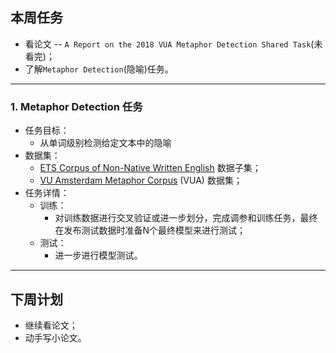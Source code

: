 ## 本周任务

+ 看论文 -- ``A Report on the 2018 VUA Metaphor Detection Shared Task``(未看完)；
+ 了解``Metaphor Detection``(隐喻)任务。

---

### 1. Metaphor Detection 任务

+ 任务目标：
  - 从单词级别检测给定文本中的隐喻
+ 数据集：
  -  [ETS Corpus of Non-Native Written English](https://catalog.ldc.upenn.edu/LDC2014T06) 数据子集；
  -  [VU Amsterdam Metaphor Corpus](http://www.vismet.org/metcor/documentation/home.html) (VUA) 数据集；
+ 任务详情：
  + 训练：
    + 对训练数据进行交叉验证或进一步划分，完成调参和训练任务，最终在发布测试数据时准备N个最终模型来进行测试；
  + 测试：
    + 进一步进行模型测试。

---

## 下周计划

+ 继续看论文；
+ 动手写小论文。